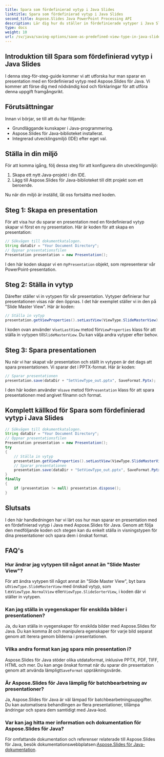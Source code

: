 ```yaml
---
title: Spara som fördefinierad vytyp i Java Slides
linktitle: Spara som fördefinierad vytyp i Java Slides
second_title: Aspose.Slides Java PowerPoint Processing API
description: Lär dig hur du ställer in fördefinierade vytyper i Java Slides med Aspose.Slides för Java. Steg-för-steg guide med kodexempel och vanliga frågor.
type: docs
weight: 10
url: /sv/java/saving-options/save-as-predefined-view-type-in-java-slides/
---
```


## Introduktion till Spara som fördefinierad vytyp i Java Slides

I denna steg-för-steg-guide kommer vi att utforska hur man sparar en presentation med en fördefinierad vytyp med Aspose.Slides för Java. Vi kommer att förse dig med nödvändig kod och förklaringar för att utföra denna uppgift framgångsrikt.

## Förutsättningar

Innan vi börjar, se till att du har följande:

- Grundläggande kunskaper i Java-programmering.
- Aspose.Slides för Java-biblioteket installerat.
- Integrerad utvecklingsmiljö (IDE) efter eget val.

## Ställa in din miljö

För att komma igång, följ dessa steg för att konfigurera din utvecklingsmiljö:

1. Skapa ett nytt Java-projekt i din IDE.
2. Lägg till Aspose.Slides för Java-biblioteket till ditt projekt som ett beroende.

Nu när din miljö är inställd, låt oss fortsätta med koden.

## Steg 1: Skapa en presentation

För att visa hur du sparar en presentation med en fördefinierad vytyp skapar vi först en ny presentation. Här är koden för att skapa en presentation:

```java
// Sökvägen till dokumentkatalogen.
String dataDir = "Your Document Directory";
// Öppnar presentationsfilen
Presentation presentation = new Presentation();
```

 I den här koden skapar vi en ny`Presentation` objekt, som representerar vår PowerPoint-presentation.

## Steg 2: Ställa in vytyp

Därefter ställer vi in vytypen för vår presentation. Vytyper definierar hur presentationen visas när den öppnas. I det här exemplet ställer vi in den på "Slide Master View". Här är koden:

```java
// Ställa in vytyp
presentation.getViewProperties().setLastView(ViewType.SlideMasterView);
```

 I koden ovan använder vi`setLastView` metod för`ViewProperties` klass för att ställa in vytypen till`SlideMasterView`. Du kan välja andra vytyper efter behov.

## Steg 3: Spara presentationen

Nu när vi har skapat vår presentation och ställt in vytypen är det dags att spara presentationen. Vi sparar det i PPTX-format. Här är koden:

```java
// Sparar presentationen
presentation.save(dataDir + "SetViewType_out.pptx", SaveFormat.Pptx);
```

 I den här koden använder vi`save` metod för`Presentation` klass för att spara presentationen med angivet filnamn och format.

## Komplett källkod för Spara som fördefinierad vytyp i Java Slides

```java
// Sökvägen till dokumentkatalogen.
String dataDir = "Your Document Directory";
// Öppnar presentationsfilen
Presentation presentation = new Presentation();
try
{
	// Ställa in vytyp
	presentation.getViewProperties().setLastView(ViewType.SlideMasterView);
	// Sparar presentationen
	presentation.save(dataDir + "SetViewType_out.pptx", SaveFormat.Pptx);
}
finally
{
	if (presentation != null) presentation.dispose();
}
```

## Slutsats

I den här handledningen har vi lärt oss hur man sparar en presentation med en fördefinierad vytyp i Java med Aspose.Slides för Java. Genom att följa den medföljande koden och stegen kan du enkelt ställa in visningstypen för dina presentationer och spara dem i önskat format.

## FAQ's

### Hur ändrar jag vytypen till något annat än "Slide Master View"?

 För att ändra vytypen till något annat än "Slide Master View", byt bara ut`ViewType.SlideMasterView` med önskad vytyp, som t.ex`ViewType.NormalView` eller`ViewType.SlideSorterView`, i koden där vi ställer in vytypen.

### Kan jag ställa in vyegenskaper för enskilda bilder i presentationen?

Ja, du kan ställa in vyegenskaper för enskilda bilder med Aspose.Slides för Java. Du kan komma åt och manipulera egenskaper för varje bild separat genom att iterera genom bilderna i presentationen.

### Vilka andra format kan jag spara min presentation i?

Aspose.Slides för Java stöder olika utdataformat, inklusive PPTX, PDF, TIFF, HTML och mer. Du kan ange önskat format när du sparar din presentation genom att använda lämpligt`SaveFormat` uppräkningsvärde.

### Är Aspose.Slides för Java lämplig för batchbearbetning av presentationer?

Ja, Aspose.Slides för Java är väl lämpad för batchbearbetningsuppgifter. Du kan automatisera behandlingen av flera presentationer, tillämpa ändringar och spara dem samtidigt med Java-kod.

### Var kan jag hitta mer information och dokumentation för Aspose.Slides för Java?

 För omfattande dokumentation och referenser relaterade till Aspose.Slides för Java, besök dokumentationswebbplatsen:[Aspose.Slides för Java-dokumentation](https://reference.aspose.com/slides/java/).
